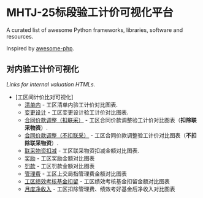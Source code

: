 # MHTJ-25标段验工计价可视化平台 

A curated list of awesome Python frameworks, libraries, software and resources.

Inspired by [awesome-php](https://github.com/ziadoz/awesome-php).

## 对内验工计价可视化

*Links for internal valuation HTMLs.*

- [工区间计价比对可视化]
    - [清单内](./InternalValuationHTML/%E6%B8%85%E5%8D%95%E5%86%85%E8%AE%A1%E4%BB%B7%E8%A1%A8.html) - 工区清单内验工计价对比图表.
    - [变更设计](https://github.com/HTWM/HTWM.github.io/blob/master/InternalValuationHTML/%E4%BA%8C%E7%B1%BB%E5%8F%98%E6%9B%B4%E8%AE%BE%E8%AE%A1%E8%AE%A1%E4%BB%B7%E8%A1%A8.html) - 工区变更设计验工计价对比图表.
    - [合同价款调整（扣联采）](https://github.com/HTWM/HTWM.github.io/blob/master/InternalValuationHTML/%E5%90%88%E5%90%8C%E4%BB%B7%E6%AC%BE%E8%B0%83%E6%95%B4%E8%AE%A1%E4%BB%B7%E8%A1%A8.html) - 工区合同价款调整验工计价对比图表（**扣除联采物资**）.
    - [合同价款调整（不扣联采）](https://github.com/HTWM/HTWM.github.io/blob/master/InternalValuationHTML/%E5%90%88%E5%90%8C%E4%BB%B7%E6%AC%BE%E8%B0%83%E6%95%B4%E8%AE%A1%E4%BB%B7%E8%A1%A8-%E5%90%AB%E8%81%94%E9%87%87.html) - 工区合同价款调整验工计价对比图表（**不扣除联采物资**）.
    - [联采物资扣减](https://github.com/HTWM/HTWM.github.io/blob/master/InternalValuationHTML/%E8%81%94%E9%87%87%E7%89%A9%E8%B5%84%E6%89%A3%E5%87%8F.html) - 工区联采物资扣减金额对比图表.
    - [奖励](https://github.com/HTWM/HTWM.github.io/blob/master/InternalValuationHTML/%E5%A5%96%E5%8A%B1.html) - 工区奖励金额对比图表
    - [罚款](https://github.com/HTWM/HTWM.github.io/blob/master/InternalValuationHTML/%E7%BD%9A%E6%AC%BE.html) - 工区罚款金额对比图表
    - [管理费](https://github.com/HTWM/HTWM.github.io/blob/master/InternalValuationHTML/%E7%AE%A1%E7%90%86%E8%B4%B9.html) - 工区上交局指管理费金额对比图表
    - [工区绩效考核基金扣留](https://github.com/HTWM/HTWM.github.io/blob/master/InternalValuationHTML/%E7%BB%A9%E6%95%88%E8%80%83%E6%A0%B8%E5%9F%BA%E9%87%91%E6%89%A3%E7%95%99.html) - 工区绩效考核基金扣留金额对比图表
    - [月度净收入](https://github.com/HTWM/HTWM.github.io/blob/master/InternalValuationHTML/%E6%9C%88%E5%BA%A6%E5%87%80%E6%94%B6%E5%85%A5.html) - 工区扣除管理费、绩效考好基金后净收入对比图表

